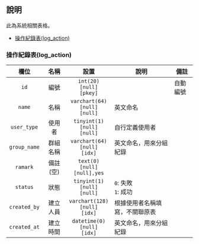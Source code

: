 ## 說明

此為系統相關表格。

-   [操作紀錄表(log_action)](#操作紀錄表log_action)

### 操作紀錄表(log_action)

|     欄位     |   名稱   |                  設置                  | 說明                           | 備註     |
| :----------: | :------: | :------------------------------------: | ------------------------------ | -------- |
|     `id`     |   編號   |   `int(20)`<br>`[null]`<br>`[pkey]`    | &nbsp;                         | 自動編號 |
|    `name`    |   名稱   | `varchart(64)`<br>`[null]`<br>`[null]` | 英文命名                       | &nbsp;   |
| `user_type`  |  使用者  |  `tinyint(1)`<br>`[null]`<br>`[null]`  | 自行定義使用者                 | &nbsp;   |
| `group_name` | 群組名稱 | `varchart(64)`<br>`[null]`<br>`[idx]`  | 英文命名，用來分組紀錄         | &nbsp;   |
|   `ramark`   | 備註(空) | `text(0)`<br>`[null]`<br>`[null],yes`  | &nbsp;                         | &nbsp;   |
|   `status`   |   狀態   |  `tinyint(1)`<br>`[null]`<br>`[null]`  | `0`: 失敗 <br> `1`: 成功       | &nbsp;   |
| `created_by` | 建立人員 | `varchart(128)`<br>`[null]`<br>`[idx]` | 根據使用者名稱填寫，不關聯原表 | &nbsp;   |
| `created_at` | 建立時間 |  `datetime(0)`<br>`[null]`<br>`[idx]`  | 英文命名，用來分組紀錄         | &nbsp;   |

